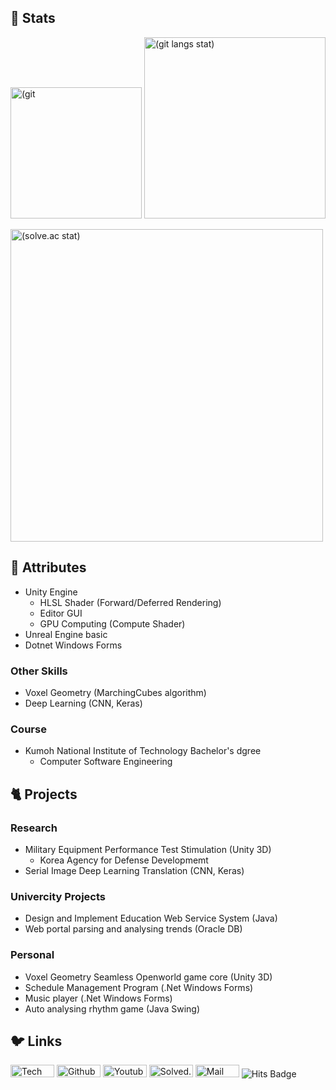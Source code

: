 <!-- github stats from https://github.com/anuraghazra/github-readme-stats -->
<!-- stats themes: merko, radical -->
<!-- stats atts: &hide=stars,contribs &hide_border=true &custom_title=Git%20Stats &show_icons=true -->
<!-- stats(lang) atts: &layout=compact -->
<!-- solved.ac from https://github.com/mazassumnida/mazassumnida (not using this now) -->
<!-- solved.ac from https://github.com/hyp3rflow/github-readme-solvedac -->
<!-- blog https://blog.naver.com/masterchip -->
<!-- github https://github.com/crack-love -->
<!-- youtube https://www.youtube.com/channel/UCrjMFJE_rUYMhpmK6-20lYQ -->

## 🐤 Stats

<p align=left>
  <img width=210px alt=(git commit stat) src="https://github-readme-stats.vercel.app/api?username=crack-love&count_private=true&theme=radical&show_icons=true&hide_title=false&include_all_commits=false&hide_rank=false&custom_title=Git%20Stats&line_height=22&hide_rank=true" />
  <img width=290px alt="(git langs stat)" src="https://github-readme-stats.vercel.app/api/top-langs/?username=crack-love&theme=radical&hide_title=false&langs_count=6&layout=compact"/>
</p>
<p align=left>
  <a href="https://solved.ac/profile/masterchip">
  <img src="https://github-readme-solvedac.hyp3rflow.vercel.app/api/?handle=masterchip" width="500px" alt="(solve.ac stat)"/> </a>
</p>

## :rabbit2: Attributes
- Unity Engine
  - HLSL Shader (Forward/Deferred Rendering)
  - Editor GUI
  - GPU Computing (Compute Shader)
- Unreal Engine basic
- Dotnet Windows Forms

### Other Skills
- Voxel Geometry (MarchingCubes algorithm)
- Deep Learning (CNN, Keras)

### Course
- Kumoh National Institute of Technology Bachelor's dgree
  - Computer Software Engineering

## :cat2: Projects

### Research 
- Military Equipment Performance Test Stimulation (Unity 3D)
  - Korea Agency for Defense Developmemt
- Serial Image Deep Learning Translation (CNN, Keras)

### Univercity Projects
- Design and Implement Education Web Service System (Java)
- Web portal parsing and analysing trends (Oracle DB)

### Personal
- Voxel Geometry Seamless Openworld game core (Unity 3D)
- Schedule Management Program (.Net Windows Forms)
- Music player (.Net Windows Forms)
- Auto analysing rhythm game (Java Swing)

## 🐦 Links

<p align="left">
  <a href="https://blog.naver.com/masterchip">
  <img width=70px height=20px alt="Tech Blog Badge" src="http://img.shields.io/badge/Tech%20blog-brightgreen?style=flat&logo=naver&logoColor=white"/></a>
  
  <a herf="https://github.com/crack-love">
  <img width=70px height=20px alt="Github Badge" src="https://img.shields.io/badge/GitHub-737373?style=flat&logo=GitHub"/></a>
  
  <a herf="https://www.youtube.com/channel/UCrjMFJE_rUYMhpmK6-20lYQ">
  <img width=70px height=20px alt="Youtube Badge" src="https://img.shields.io/badge/Youtube-red?style=flat&logo=youtube"/></a>
  
   <a herf="https://solved.ac/masterchip">
  <img width=70px height=20px alt="Solved.ac Badge" src="https://img.shields.io/badge/Solved.ac-27e2a4?style=flat&logo=Speedtest"/></a>
  
  <a herf="mailto://masterchip@naver.com">
  <img width=70px height=20px alt="Mail Badge" src="https://img.shields.io/badge/Mailto-60abd1?style=flat&logo=Gmail&logoColor=white"/></a>
  
  <a herf="https://hits.seeyoufarm.com">
  <img alt="Hits Badge" src="https://hits.seeyoufarm.com/api/count/incr/badge.svg?url=https%3A%2F%2Fgithub.com%2Fcrack-love%2F&count_bg=%2332A852&title_bg=%2332A852&icon=mediafire.svg&icon_color=%23FFFFFF&title=hits&edge_flat=false"/></a>
</p>
